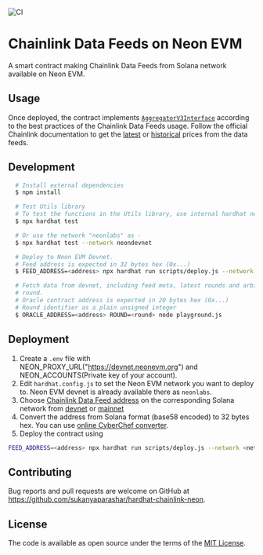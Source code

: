 ![CI](https://github.com/hoodieshq/chainlink-neon/actions/workflows/ci.yml/badge.svg)

# Chainlink Data Feeds on Neon EVM

A smart contract making Chainlink Data Feeds from Solana network available on Neon EVM.

## Usage

Once deployed, the contract implements [`AggregatorV3Interface`](https://docs.chain.link/docs/price-feeds-api-reference/#aggregatorv3interface) according to the best practices of the Chainlink Data Feeds
usage. Follow the official Chainlink documentation to get the [latest](https://docs.chain.link/docs/get-the-latest-price/) or [historical](https://docs.chain.link/docs/historical-price-data/) prices from the data feeds.

## Development

```sh
  # Install external dependencies
  $ npm install

  # Test Utils library
  # To test the functions in the Utils library, use internal hardhat network as -
  $ npx hardhat test

  # Or use the network "neonlabs" as -
  $ npx hardhat test --network neondevnet

  # Deploy to Neon EVM Devnet.
  # Feed address is expected in 32 bytes hex (0x...)
  $ FEED_ADDRESS=<address> npx hardhat run scripts/deploy.js --network neondevnet

  # Fetch data from devnet, including feed meta, latest rounds and arbitrary
  # round.
  # Oracle contract address is expected in 20 bytes hex (0x...)
  # Round identifier as a plain unsigned integer
  $ ORACLE_ADDRESS=<address> ROUND=<round> node playground.js
```

## Deployment

1. Create a `.env` file with NEON_PROXY_URL("https://devnet.neonevm.org") and NEON_ACCOUNTS(Private key of your account).
2. Edit `hardhat.config.js` to set the Neon EVM network you want to deploy to. Neon EVM devnet is already available there as `neonlabs`.
3. Choose [Chainlink Data Feed address](https://docs.chain.link/docs/solana/data-feeds-solana/) on the corresponding Solana network from [devnet](https://docs.chain.link/docs/solana/data-feeds-solana/#Solana%20Devnet) or [mainnet](https://docs.chain.link/docs/solana/data-feeds-solana/#Solana%20Mainnet)
4. Convert the address from Solana format (base58 encoded) to 32 bytes hex. You can use [online CyberChef converter](<https://gchq.github.io/CyberChef/#recipe=From_Base58('123456789ABCDEFGHJKLMNPQRSTUVWXYZabcdefghijkmnopqrstuvwxyz',true)To_Hex('None',0)>).
5. Deploy the contract using

```sh
FEED_ADDRESS=<address> npx hardhat run scripts/deploy.js --network <network>
```

## Contributing

Bug reports and pull requests are welcome on GitHub at https://github.com/sukanyaparashar/hardhat-chainlink-neon.

## License

The code is available as open source under the terms of the [MIT License](https://opensource.org/licenses/MIT).
